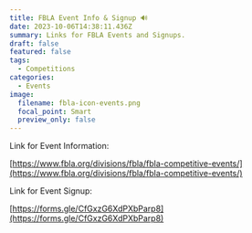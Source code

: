 ```yaml
---
title: FBLA Event Info & Signup 🔊
date: 2023-10-06T14:38:11.436Z
summary: L﻿inks for FBLA Events and Signups.
draft: false
featured: false
tags:
  - Competitions
categories:
  - Events
image:
  filename: fbla-icon-events.png
  focal_point: Smart
  preview_only: false
---
```

L﻿ink for Event Information:

[https://www.fbla.org/​divisions/fbla/fbla-​competitive-events/](https://www.fbla.org/divisions/fbla/fbla-competitive-events/)



L﻿ink for Event Signup:

[https://forms.gle/​CfGxzG6XdPXbParp8](https://forms.gle/CfGxzG6XdPXbParp8)